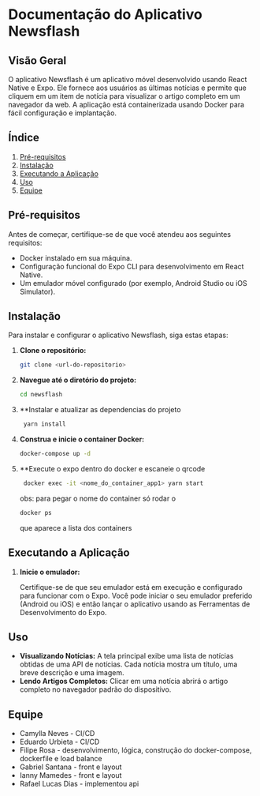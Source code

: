 # Documentação do Aplicativo Newsflash

## Visão Geral

O aplicativo Newsflash é um aplicativo móvel desenvolvido usando React Native e Expo. Ele fornece aos usuários as últimas notícias e permite que cliquem em um item de notícia para visualizar o artigo completo em um navegador da web. A aplicação está containerizada usando Docker para fácil configuração e implantação.

## Índice

1. [Pré-requisitos](#pré-requisitos)
2. [Instalação](#instalação)
3. [Executando a Aplicação](#executando-a-aplicação)
4. [Uso](#uso)
5. [Equipe ](#equipe )

## Pré-requisitos

Antes de começar, certifique-se de que você atendeu aos seguintes requisitos:

- Docker instalado em sua máquina.
- Configuração funcional do Expo CLI para desenvolvimento em React Native.
- Um emulador móvel configurado (por exemplo, Android Studio ou iOS Simulator).

## Instalação

Para instalar e configurar o aplicativo Newsflash, siga estas etapas:

1. **Clone o repositório:**

    ```bash
    git clone <url-do-repositorio>
    ```

2. **Navegue até o diretório do projeto:**

    ```bash
    cd newsflash
    ```
    
3. **Instalar e atualizar as dependencias do projeto
   ```bash
    yarn install
    ```

4. **Construa e inicie o container Docker:**

    ```bash
    docker-compose up -d
    ```
5. **Execute o expo dentro do docker e escaneie o qrcode
   ```bash
    docker exec -it <nome_do_container_app1> yarn start
    ```
   obs: para pegar o nome do container só rodar o
   ```bash
   docker ps
   ```
   que aparece a lista dos containers

## Executando a Aplicação


1. **Inicie o emulador:**

    Certifique-se de que seu emulador está em execução e configurado para funcionar com o Expo. Você pode iniciar o seu emulador preferido (Android ou iOS) e então lançar o aplicativo usando as Ferramentas de Desenvolvimento do Expo.

## Uso

- **Visualizando Notícias:** A tela principal exibe uma lista de notícias obtidas de uma API de notícias. Cada notícia mostra um título, uma breve descrição e uma imagem.
- **Lendo Artigos Completos:** Clicar em uma notícia abrirá o artigo completo no navegador padrão do dispositivo.

## Equipe 
- Camylla Neves - CI/CD
- Eduardo Urbieta - CI/CD 
- Filipe Rosa - desenvolvimento, lógica, construção do docker-compose, dockerfile e load balance
- Gabriel Santana - front e layout
- Ianny Mamedes - front e layout
- Rafael Lucas Dias - implementou api



